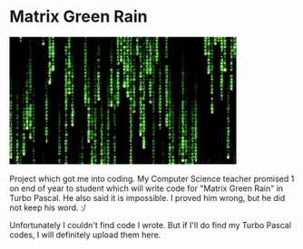 # Matrix Green Rain

![Matrix Green Rain](https://github.com/Skoteinos1/matrix/blob/main/matrix.jpg)

Project which got me into coding. My Computer Science teacher promised 1 on end of year to student which will write code for "Matrix Green Rain" in Turbo Pascal. He also said it is impossible. I proved him wrong, but he did not keep his word. :/

Unfortunately I couldn't find code I wrote. But if I'll do find my Turbo Pascal codes, I will definitely upload them here.
